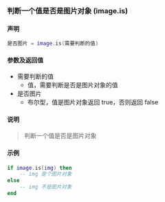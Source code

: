 ### 判断一个值是否是图片对象 \(**image\.is**\)


#### 声明
```lua
是否图片 = image.is(需要判断的值)
```


#### 参数及返回值
- 需要判断的值
    - 值，需要判断是否是图片对象的值
- 是否图片
    - 布尔型，值是图片对象返回 true，否则返回 false


#### 说明
> 判断一个值是否是图片对象  


#### 示例  
```lua
if image.is(img) then
    -- img 是个图片对象
else
    -- img 不是图片对象
end
```

